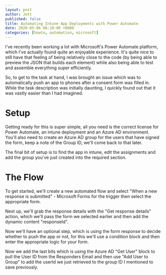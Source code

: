 ```yaml
---
layout: post
author: Jett
published: false
title: Automating Intune App Deployments with Power Automate
date: 2020-05-06 06:10:00 +0800
categories: [howto, automation, microsoft]
---
```


I've recently been working a lot with Microsoft's Power Automate platform, which I've actually found quite an enjoyable experience. It's quite nice to still have that feeling of being relatively close to the code (by being able to preview the JSON that builds each element) while also being able to test and assemble everything super efficiently.

So, to get to the task at hand, I was brought an issue which was to automatically push an app to phones after a consent form was filled in. While the task description was initially daunting, I quickly found out that it was vastly easier than I had imagined.

# Setup

Getting ready for this is super simple, all you need is the correct license for Power Automate, an intune deployment and an Azure AD environment. You'll also need to create an Azure AD group for the users that have signed the form, keep a note of the Group ID, we'll come back to that later.

The final bit of setup is to find the app in intune, edit the assignments and add the group you've just created into the required section.

# The Flow

To get started, we'll create a new automated flow and select "When a new response is submitted" - Microsoft Forms for the trigger then select the appropriate form.

Next up, we'll grab the response details with the "Get response details" action, which we'll pass the form we selected earlier and then add the dynamic content "responseId".

Now we'll have an optional step, which is using the form response to decide whether to push the app or not, for this we'll use a condition block and then enter the appropriate logic for your form.


Now we add the last bits which is using the Azure AD "Get User" block to pull the User ID from the Responders Email and then use "Add User to Group" to add the userId we just retrieved to the group ID I mentioned to save previously.

